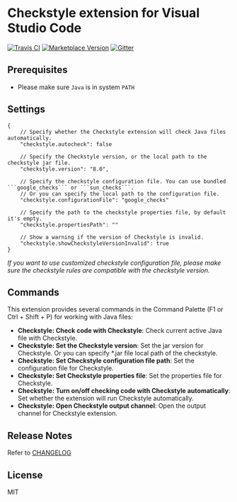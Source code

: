 # Checkstyle extension for Visual Studio Code

[![Travis CI](https://travis-ci.org/jdneo/vscode-checkstyle.svg?branch=master)](https://travis-ci.org/jdneo/vscode-checkstyle)
[![Marketplace Version](https://vsmarketplacebadge.apphb.com/version-short/shengchen.vscode-checkstyle.svg)](https://vsmarketplacebadge.apphb.com/version-short/shengchen.vscode-checkstyle.svg)
[![Gitter](https://badges.gitter.im/vscode-checkstyle/Lobby.svg)](https://gitter.im/vscode-checkstyle/Lobby)

## Prerequisites

* Please make sure ```Java``` is in system ```PATH```

## Settings
```
{
    // Specify whether the Checkstyle extension will check Java files automatically.
    "checkstyle.autocheck": false

    // Specify the Checkstyle version, or the local path to the checkstyle jar file.
    "checkstyle.version": "8.0",

    // Specify the checkstyle configuration file. You can use bundled ```google_checks``` or ```sun_checks```.
    // Or you can specify the local path to the configuration file.
    "checkstyle.configurationFile": "google_checks"
    
    // Specify the path to the checkstyle properties file, by default it's empty.
    "checkstyle.propertiesPath": ""

    // Show a warning if the version of Checkstyle is invalid.
    "checkstyle.showCheckstyleVersionInvalid": true
}
```

_If you want to use customized checkstyle configuration file, please make sure the checkstyle rules are compatible with the checkstyle version._


## Commands
This extension provides several commands in the Command Palette (F1 or Ctrl + Shift + P) for working with Java files:
* **Checkstyle: Check code with Checkstyle**: Check current active Java file with Checkstyle.
* **Checkstyle: Set the Checkstyle version**: Set the jar version for Checkstyle. Or you can specify \*.jar file local path of the checkstyle.
* **Checkstyle: Set Checkstyle configuration file path**: Set the configuration file for Checkstyle.
* **Checkstyle: Set Checkstyle properties file**: Set the properties file for Checkstyle.
* **Checkstyle: Turn on/off checking code with Checkstyle automatically**: Set whether the extension will run Checkstyle automatically.
* **Checkstyle: Open Checkstyle output channel**: Open the output channel for Checkstyle extension.

## Release Notes
Refer to [CHANGELOG](client/CHANGELOG.md)

## License
MIT